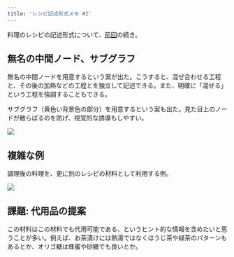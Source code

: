 ```yaml
---
title: 'レシピ記述形式メモ #2'
---
```

料理のレシピの記述形式について、[前回](https://r7kamura.com/articles/2022-05-13-mermaid-recipe-memo)の続き。

無名の中間ノード、サブグラフ
--------------

無名の中間ノードを用意するという案が出た。こうすると、混ぜ合わせる工程と、その後の加熱などの工程とを独立して記述できる。また、明確に「混ぜる」という工程を強調することもできる。

サブグラフ（黄色い背景色の部分）を用意するという案も出た。見た目上のノードが散らばるのを防げ、視覚的な誘導もしやすい。

![](https://lh3.googleusercontent.com/sIedF8qvBmS_B6_227gp6LojZV9JPvy1egs6R0IdxwFyvOAdCye5GQwHf_INGsO7_bV6QMw0CobTyE-8x_nwvakx_HUW80387FwuVYvRscT_m58McacxmJGb3-suUbjK1NHBA9XrrWw5vKagcdrwVxmaIVnTxGeRNg4cw9INL-xODtLeano_p3vkLImr)

複雑な例
----

調理後の料理を、更に別のレシピの材料として利用する例。

![](https://lh3.googleusercontent.com/qFbjnwe08pF8P9j07WLIMk2cBESOCy-aiWlG0PgswUZZDoMmdMkhqD0YO1X0azDtygDAXeF9vgXI-flQWxJCh13le6Vt_LiL5ziOSWURcYAvmRbmTdKfIxbpw4qzSvsrLXILcX5UPP-6ACyoXB9aPs-xcsRiTC8DNgGQIlh0JfU-w025mwVa0MTvLd-4)

課題: 代用品の提案
----------

この材料はこの材料でも代用可能である、というヒント的な情報を含めたいと思うことが多い。例えば、お茶漬けには熱湯ではなくほうじ茶や緑茶のパターンもあるとか、オリゴ糖は蜂蜜や砂糖でも良いとか。
